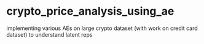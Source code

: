 # crypto_price_analysis_using_ae
implementing various AEs on large crypto dataset (with work on credit card dataset) to understand latent reps 
